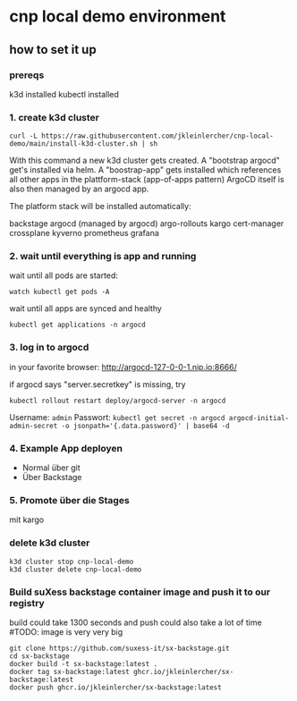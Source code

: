 # cnp local demo environment

## how to set it up

### prereqs

k3d installed
kubectl installed

### 1. create k3d cluster

```
curl -L https://raw.githubusercontent.com/jkleinlercher/cnp-local-demo/main/install-k3d-cluster.sh | sh
```

With this command a new k3d cluster gets created.
A "bootstrap argocd" get's installed via helm.
A "boostrap-app" gets installed which references all other apps in the plattform-stack (app-of-apps pattern)
ArgoCD itself is also then managed by an argocd app.

The platform stack will be installed automatically:

backstage
argocd (managed by argocd)
argo-rollouts
kargo
cert-manager
crossplane
kyverno
prometheus
grafana

### 2. wait until everything is app and running

wait until all pods are started:

```
watch kubectl get pods -A
```

wait until all apps are synced and healthy

```
kubectl get applications -n argocd
```

### 3. log in to argocd

in your favorite browser:  http://argocd-127-0-0-1.nip.io:8666/

if argocd says "server.secretkey" is missing, try

```
kubectl rollout restart deploy/argocd-server -n argocd
```

Username: `admin`
Passwort: `kubectl get secret -n argocd argocd-initial-admin-secret -o jsonpath='{.data.password}' | base64 -d`

### 4. Example App deployen

- Normal über git
- Über Backstage

### 5. Promote über die Stages

mit kargo

### delete k3d cluster

```
k3d cluster stop cnp-local-demo
k3d cluster delete cnp-local-demo
```


### Build suXess backstage container image and push it to our registry

build could take 1300 seconds and push could also take a lot of time
#TODO: image is very very big

```
git clone https://github.com/suxess-it/sx-backstage.git
cd sx-backstage
docker build -t sx-backstage:latest .
docker tag sx-backstage:latest ghcr.io/jkleinlercher/sx-backstage:latest
docker push ghcr.io/jkleinlercher/sx-backstage:latest
```